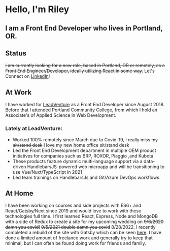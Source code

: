 # Hello, I'm Riley

## I am a Front End Developer who lives in Portland, OR.

## Status
 ~~I am currently looking for a new role, based in Portland, OR or remotely, as a Front End Engineer/Developer, ideally utilizing React in some way.~~ Let's Connect on [LinkedIn](https://www.linkedin.com/in/riley-cravens/)!

 ## At Work
 I have worked for [LeadVenture](https://www.leadventure.com/) as a Front End Developer since August 2018. Before that I attended Portland Community College, from which I hold an Associate's of Applied Science in Web Development.
 ### Lately at LeadVenture:
 + Worked 100% remotely since March due to Covid-19, ~~I really miss my sit/stand desk~~ I love my new home office sit/stand desk
 + Led the Front End Development department in multiple OEM product initiatives for companies such as BRP, ROXOR, Piaggio ,and Kubota
 + These products feature dynamic multi-language support via a data-driven HandlebarsJS-powered web microapp and will be transitioning to use Vue/Nuxt/TypeScript in 2021
 + Led team trainings on HandlebarsJs and Git/Azure DevOps workflows

 ## At Home
 I have been working on courses and side projects with ES6+ and React/Gatsby/Next since 2019 and would love to work with these technologies full time. I first learned React, Express, Node and MongoDB with a side of Redux to create a site for my upcoming wedding on ~~9/6/2020 damn you covid!~~ ~~9/5/2021 double damn you covid~~ 8/28/2022. I recently completed a rebuild of the site with Gatsby which can be seen [here](https://www.rileyandjessica.com/). I have done a limited amount of freelance work and generally try to keep that minimal, but I can often be found doing work for friends and family.


